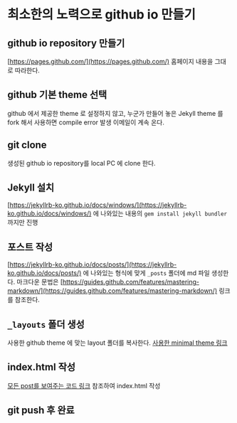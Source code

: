 # 최소한의 노력으로 github io 만들기

## github io repository 만들기
[https://pages.github.com/](https://pages.github.com/) 홈페이지 내용을 그대로 따라한다.

## github 기본 theme 선택
github 에서 제공한 theme 로 설정하지 않고, 누군가 만들어 놓은 Jekyll theme 를 fork 해서 사용하면 compile error 발생 이메일이 계속 온다.

## git clone
생성된 github io repository를 local PC 에 clone 한다.

## Jekyll 설치
[https://jekyllrb-ko.github.io/docs/windows/](https://jekyllrb-ko.github.io/docs/windows/) 에 나와있는 내용의 `gem install jekyll bundler` 까지만 진행

## 포스트 작성
[https://jekyllrb-ko.github.io/docs/posts/](https://jekyllrb-ko.github.io/docs/posts/) 에 나와있는 형식에 맞게 `_posts` 폴더에 md 파일 생성한다. 마크다운 문법은 [https://guides.github.com/features/mastering-markdown/](https://guides.github.com/features/mastering-markdown/) 링크를 참조한다.

## `_layouts` 폴더 생성
사용한 github theme 에 맞는 layout 폴더를 복사한다. [사용한 minimal theme 링크](https://github.com/pages-themes/minimal/tree/master/_layouts)

## index.html 작성
[모든 post를 보여주는 코드 링크](https://gist.github.com/erjjones/1998382) 참조하여 index.html 작성

## git push 후 완료